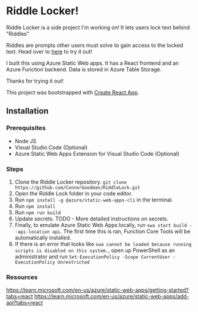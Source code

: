 # Riddle Locker!

Riddle Locker is a side project I'm working on! It lets users lock text behind "Riddles"

Riddles are prompts other users must solve to gain access to the locked text. Head over to [here](http://riddlelocker.com) to try it out!

I built this using Azure Static Web apps. It has a React frontend and an Azure Function backend. Data is stored in Azure Table Storage.

Thanks for trying it out!

This project was bootstrapped with [Create React App](https://github.com/facebook/create-react-app).

## Installation

### Prerequisites
* Node JS
* Visual Studio Code (Optional)
* Azure Static Web Apps Extension for Visual Studio Code (Optional)

### Steps
1. Clone the Riddle Locker repository. `git clone https://github.com/ConnorGoodman/RiddleLock.git`
2. Open the Riddle Lock folder in your code editor.
3. Run `npm install -g @azure/static-web-apps-cli` in the terminal.
4. Run `npm install`
5. Run `npm run build`
6. Update secrets. TODO - More detailed instructions on secrets.
7. Finally, to emulate Azure Static Web Apps locally, run `swa start build --api-location api`. The first time this is ran, Function Core Tools will be automatically installed.
8. If there is an error that looks like `swa cannot be loaded because running 
scripts is disabled on this system.`, open up PowerShell as an administrator and run `Set-ExecutionPolicy -Scope CurrentUser -ExecutionPolicy Unrestricted`

### Resources
https://learn.microsoft.com/en-us/azure/static-web-apps/getting-started?tabs=react
https://learn.microsoft.com/en-us/azure/static-web-apps/add-api?tabs=react
